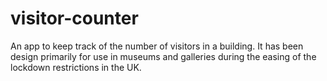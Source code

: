 # visitor-counter
An app to keep track of the number of visitors in a building.
It has been design primarily for use in museums and galleries during the easing of the lockdown restrictions in the UK.
